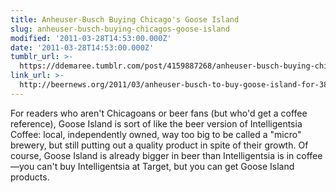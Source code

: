 ```yaml
---
title: Anheuser-Busch Buying Chicago's Goose Island
slug: anheuser-busch-buying-chicagos-goose-island
modified: '2011-03-28T14:53:00.000Z'
date: '2011-03-28T14:53:00.000Z'
tumblr_url: >-
  https://ddemaree.tumblr.com/post/4159887268/anheuser-busch-buying-chicagos-goose-island
link_url: >-
  http://beernews.org/2011/03/anheuser-busch-to-buy-goose-island-for-38-8-million/
---
```

For readers who aren't Chicagoans or beer fans (but who'd get a coffee reference), Goose Island is sort of like the beer version of Intelligentsia Coffee: local, independently owned, way too big to be called a "micro" brewery, but still putting out a quality product in spite of their growth. Of course, Goose Island is already bigger in beer than Intelligentsia is in coffee—you can't buy Intelligentsia at Target, but you can get Goose Island products.
